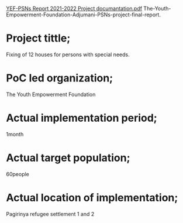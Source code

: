 [YEF-PSNs Report 2021-2022  Project documantation.pdf](https://github.com/chardso/The-Youth-Empowerment-Foundation-Adjumani-PSNs-project-final-report/files/7924852/YEF-PSNs.Report.2021-2022.Project.documantation.pdf)
 The-Youth-Empowerment-Foundation-Adjumani-PSNs-project-final-report.

 # Project tittle;
Fixing of 12 houses for persons with special needs.

 # PoC led organization;
The Youth Empowerment Foundation

 # Actual implementation period;
1month

 # Actual target population;
60people

 # Actual location of implementation;
Pagirinya refugee settlement 1 and 2
